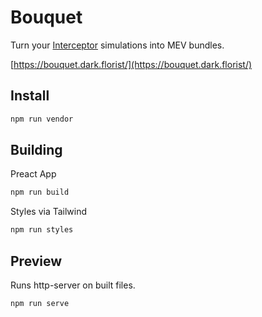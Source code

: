 # Bouquet

Turn your [Interceptor](https://github.com/DarkFlorist/TheInterceptor) simulations into MEV bundles.

[https://bouquet.dark.florist/](https://bouquet.dark.florist/)

## Install

```bash
npm run vendor
```

## Building

Preact App

```bash
npm run build
```

Styles via Tailwind

```bash
npm run styles
```

## Preview

Runs http-server on built files.

```bash
npm run serve
```
